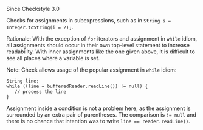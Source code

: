 Since Checkstyle 3.0

Checks for assignments in subexpressions, such as in `String s = Integer.toString(i = 2);`.

Rationale: With the exception of `for` iterators and assignment in `while` idiom, all assignments should occur in their own top-level statement to increase readability. With inner assignments like the one given above, it is difficult to see all places where a variable is set.

Note: Check allows usage of the popular assignment in `while` idiom:

    String line;
    while ((line = bufferedReader.readLine()) != null) {
       // process the line
    }

Assignment inside a condition is not a problem here, as the assignment is surrounded by an extra pair of parentheses. The comparison is `!= null` and there is no chance that intention was to write `line == reader.readLine()`.